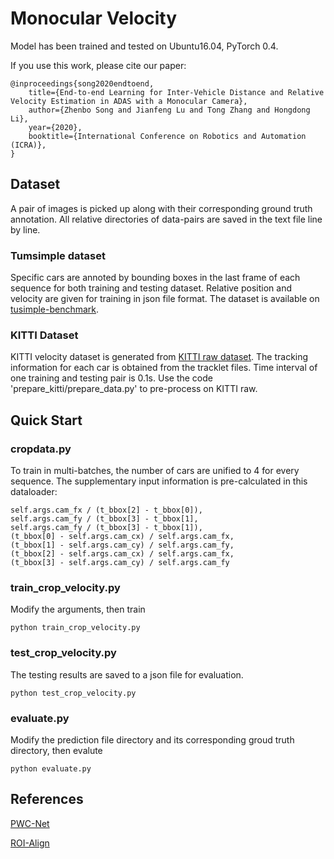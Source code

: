 # Monocular Velocity
Model has been trained and tested on Ubuntu16.04, PyTorch 0.4.

If you use this work, please cite our paper:

```angular2
@inproceedings{song2020endtoend,
    title={End-to-end Learning for Inter-Vehicle Distance and Relative Velocity Estimation in ADAS with a Monocular Camera},
    author={Zhenbo Song and Jianfeng Lu and Tong Zhang and Hongdong Li},
    year={2020},
    booktitle={International Conference on Robotics and Automation (ICRA)},
}
```

## Dataset
A pair of images is picked up along with their corresponding ground truth annotation.
All relative directories of data-pairs are saved in the text file line by line. 

### Tumsimple dataset
Specific cars are annoted by bounding boxes in the last frame of each sequence for both training and testing dataset.
Relative position and velocity are given for training in json file format. 
The dataset is available on [tusimple-benchmark](https://github.com/TuSimple/tusimple-benchmark). 

### KITTI Dataset
KITTI velocity dataset is generated from [KITTI raw dataset](http://www.cvlibs.net/datasets/kitti/raw_data.php). 
The tracking information for each car is obtained from the tracklet files. 
Time interval of one training and testing pair is 0.1s. 
Use the code 'prepare_kitti/prepare_data.py' to pre-process on KITTI raw.

## Quick Start
###  cropdata.py
To train in multi-batches, the number of cars are unified to 4 for every sequence.
The supplementary input information is pre-calculated in this dataloader:   

```
self.args.cam_fx / (t_bbox[2] - t_bbox[0]),
self.args.cam_fy / (t_bbox[3] - t_bbox[1],
self.args.cam_fy / (t_bbox[3] - t_bbox[1]),
(t_bbox[0] - self.args.cam_cx) / self.args.cam_fx,
(t_bbox[1] - self.args.cam_cy) / self.args.cam_fy,
(t_bbox[2] - self.args.cam_cx) / self.args.cam_fx,
(t_bbox[3] - self.args.cam_cy) / self.args.cam_fy
```

###  train_crop_velocity.py
Modify the arguments, then train
```
python train_crop_velocity.py
```

###  test_crop_velocity.py
The testing results are saved to a json file for evaluation.
```
python test_crop_velocity.py
```

###  evaluate.py
Modify the prediction file directory and its corresponding groud truth directory, then evalute
```
python evaluate.py
```

## References
[PWC-Net](https://github.com/NVlabs/PWC-Net)

[ROI-Align](https://github.com/longcw/RoIAlign.pytorch) 


